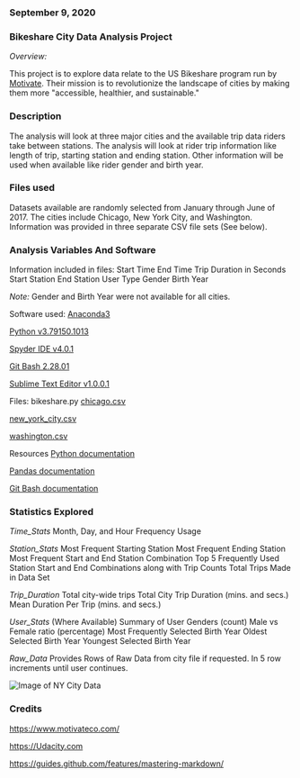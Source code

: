 ### September 9, 2020

### Bikeshare City Data Analysis Project
*Overview:*

This project is to explore data relate to the US Bikeshare program run by [Motivate](https://www.motivateco.com/). Their mission is to revolutionize the landscape of cities by making them more "accessible, healthier, and sustainable."

### Description
The analysis will look at three major cities and the available trip data riders take between stations. The analysis will look at rider trip information like length of trip, starting station and ending station. Other information will be used when available like rider gender and birth year.   

### Files used
Datasets available are randomly selected from January through June of 2017. The cities include Chicago, New York City, and Washington. Information was provided in three separate CSV file sets (See below).

### Analysis Variables And Software
Information included in files:
Start Time
End Time
Trip Duration in Seconds
Start Station
End Station
User Type
Gender
Birth Year

*Note:* Gender and Birth Year were not available for all cities.

Software used:
[Anaconda3](https://www.anaconda.com/)

[Python v3.79150.1013](https://www.python.org/)

[Spyder IDE v4.0.1](https://www.spyder-ide.org/)

[Git Bash 2.28.01](https://git-scm.com/downloads)

[Sublime Text Editor v1.0.0.1](https://www.sublimetext.com/)


Files:
bikeshare.py
[chicago.csv](https://www.divvybikes.com/system-data)

[new_york_city.csv](https://www.citibikenyc.com/system-data)

[washington.csv](https://www.capitalbikeshare.com/system-data)

Resources
[Python documentation](https://www.python.org/doc/)

[Pandas documentation](https://pandas.pydata.org/docs/)

[Git Bash documentation](https://git-scm.com/doc)

### Statistics Explored
*Time_Stats*
Month, Day, and Hour Frequency Usage

*Station_Stats*
Most Frequent Starting Station
Most Frequent Ending Station
Most Frequent Start and End Station Combination
Top 5 Frequently Used Station Start and End Combinations along with Trip Counts
Total Trips Made in Data Set

*Trip_Duration*
Total city-wide trips
Total City Trip Duration (mins. and secs.)
Mean Duration Per Trip (mins. and secs.)

*User_Stats* (Where Available)
Summary of User Genders (count)
Male vs Female ratio (percentage)
Most Frequently Selected Birth Year
Oldest Selected Birth Year
Youngest Selected Birth Year

*Raw_Data*
Provides Rows of Raw Data from city file if requested. In 5 row increments until user continues.

![Image of NY City Data](https://video.udacity-data.com/topher/2018/March/5aa771dc_nyc-data/nyc-data.png)

### Credits
https://www.motivateco.com/ 

https://Udacity.com

https://guides.github.com/features/mastering-markdown/

